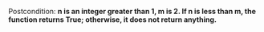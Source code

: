 Postcondition: **n is an integer greater than 1, m is 2. If n is less than m, the function returns True; otherwise, it does not return anything.**